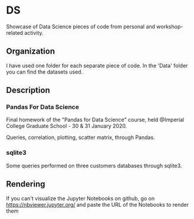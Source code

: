 # DS
Showcase of Data Science pieces of code from personal and workshop-related activity. 

## Organization
I have used one folder for each separate piece of code. In the 'Data' folder you can find the datasets used.

## Description

### Pandas For Data Science
Final homework of the "Pandas for Data Science" course, held @Imperial College Graduate School - 30 & 31 January 2020.

Queries, correlation, plotting, scatter matrix, through Pandas.

### sqlite3
Some queries performed on three customers databases through sqlite3.

## Rendering
If you can't visualize the Jupyter Notebooks on github, go on https://nbviewer.jupyter.org/ and paste the URL of the Notebooks to render them
